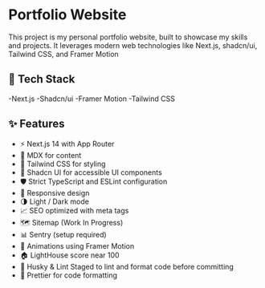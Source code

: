 # Portfolio Website

This project is my personal portfolio website, built to showcase my skills and projects. It leverages modern web technologies like Next.js, shadcn/ui, Tailwind CSS, and Framer Motion

## 🚀 Tech Stack

-Next.js
-Shadcn/ui
-Framer Motion
-Tailwind CSS

## ✨ Features

- ⚡️ Next.js 14 with App Router
- 📝 MDX for content
- 🎨 Tailwind CSS for styling
- 🌈 Shadcn UI for accessible UI components
- 🛡 Strict TypeScript and ESLint configuration
- 📱 Responsive design
- 🌗 Light / Dark mode
- 📈 SEO optimized with meta tags
- 🗺 Sitemap (Work In Progress)
- 📊 Sentry (setup required)
- 🎨 Animations using Framer Motion
- 🏠 LightHouse score near 100
- 🔨 Husky & Lint Staged to lint and format code before committing
- 💄 Prettier for code formatting
